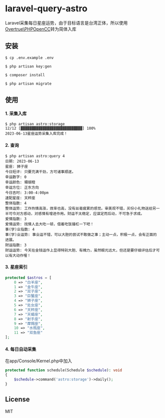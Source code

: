 # laravel-query-astro
Laravel采集每日星座运势，由于目标语言是台湾正体，所以使用[Overtrue\PHPOpenCC](https://github.com/overtrue/php-opencc)转为简体入库

## 安装

```shell
$ cp .env.example .env

$ php artisan key:gen

$ composer install

$ php artisan migrate
```
## 使用

#### 1. 采集入库

```shell
$ php artisan astro:storage
12/12 [▓▓▓▓▓▓▓▓▓▓▓▓▓▓▓▓▓▓▓▓▓▓▓▓▓▓▓▓] 100%
2023-06-13星座运势采集入库完成！
```
#### 2. 查询

```shell
$ php artisan astro:query 4
日期: 2023-06-13
星座: 狮子座
今日短评: 只要充满干劲，方可诸事顺遂。
幸运数字: 0
幸运颜色: 珊瑚橙
幸运方位: 正东方向
今日吉时: 3:00-4:00pm
速配星座: 天秤座
整体指数: 4
整体运势: 工作热情高涨，效率也高，没有丝毫疲累的感觉。审美观不错，买份小礼物送给另一半可令对方感动，对感情有增进作用。财运不太稳定，应谋定而后动，不可急于求成。
爱情指数: 3
爱情运势: 找情人去大吃一顿，借着吃饭擡杠一下吧！
事(学)业指数: 4
事(学)业运势: 事业运不错，可以大胆的尝试不敢做之事；主动一点，积极一点，会有正面的进展。
财运指数: 3
财运运势: 今天在金钱运作上显得特别大胆、有魄力，虽然眼光远大，但还是要仔细评估后才可以有大动作喔！
```

#### 3. 星座索引

```php
protected $astros = [
    0 => "白羊座",
    1 => "金牛座",
    2 => "双子座",
    3 => "巨蟹座",
    4 => "狮子座",
    5 => "处女座",
    6 => "天秤座",
    7 => "天蝎座",
    8 => "射手座",
    9 => "摩羯座",
    10 => "水瓶座",
    11 => "双鱼座"
];
```

#### 4. 每日自动采集

在app/Console/Kernel.php中加入
```php
protected function schedule(Schedule $schedule): void
{
    $schedule->command('astro:storage')->daily();
}
```

## License

MIT
